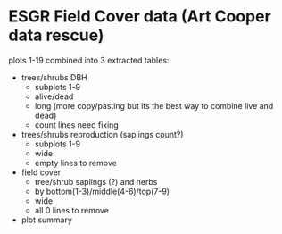 # ESGR Field Cover data (Art Cooper data rescue)


plots 1-19 combined into 3 extracted tables:
- trees/shrubs DBH
	- subplots 1-9
	- alive/dead
	- long (more copy/pasting but its the best way to combine live and dead)
	- count lines need fixing
- trees/shrubs reproduction (saplings count?)
	- subplots 1-9
	- wide
	- empty lines to remove
- field cover 
	- tree/shrub saplings (?) and herbs
	- by bottom(1-3)/middle(4-6)/top(7-9)
	- wide
	- all 0 lines to remove
- plot summary
